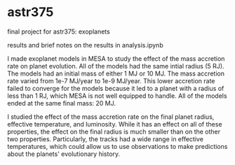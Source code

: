 # astr375
final project for astr375: exoplanets

results and brief notes on the results in analysis.ipynb

I made exoplanet models in MESA to study the effect of the mass accretion rate on planet evolution. All of the models had the same intial radius (5 RJ). The models had an initial mass of either 1 MJ or 10 MJ. The mass accretion rate varied from 1e-7 MJ/year to 1e-9 MJ/year. This lower accretion rate failed to converge for the models because it led to a planet with a radius of less than 1 RJ, which MESA is not well equipped to handle. All of the models ended at the same final mass: 20 MJ. 

I studied the effect of the mass accretion rate on the final planet radius, effective temperature, and luminosity. While it has an effect on all of these properties, the effect on the final radius is much smaller than on the other two properties. Particularly, the tracks had a wide range in effective temperatures, which could allow us to use observations to make predictions about the planets' evolutionary history. 
